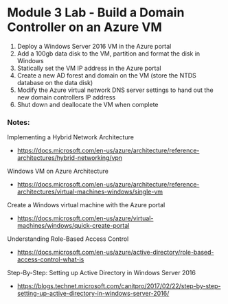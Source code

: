 # Module 3 Lab - Build a Domain Controller on an Azure VM

1. Deploy a Windows Server 2016 VM in the Azure portal
2. Add a 100gb data disk to the VM, partition and format the disk in Windows
3. Statically set the VM IP address in the Azure portal
4. Create a new AD forest and domain on the VM (store the NTDS database on the data disk)
5. Modify the Azure virtual network DNS server settings to hand out the new domain controllers IP address
6. Shut down and deallocate the VM when complete


### Notes:

Implementing a Hybrid Network Architecture
* https://docs.microsoft.com/en-us/azure/architecture/reference-architectures/hybrid-networking/vpn

Windows VM on Azure Architecture
* https://docs.microsoft.com/en-us/azure/architecture/reference-architectures/virtual-machines-windows/single-vm

Create a Windows virtual machine with the Azure portal
* https://docs.microsoft.com/en-us/azure/virtual-machines/windows/quick-create-portal

Understanding Role-Based Access Control
* https://docs.microsoft.com/en-us/azure/active-directory/role-based-access-control-what-is

Step-By-Step: Setting up Active Directory in Windows Server 2016
* https://blogs.technet.microsoft.com/canitpro/2017/02/22/step-by-step-setting-up-active-directory-in-windows-server-2016/
